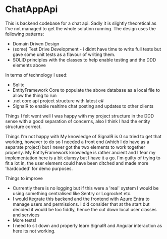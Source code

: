 # ChatAppApi

This is backend codebase for a chat api. Sadly it is slightly theoretical as I've not managed to get the whole solution running. The design uses the following patterns:
* Domain Driven Design
* (some) Test Drive Development - i didnt have time to write full tests but gave some unit tests as a flavour of writing them.
* SOLID principles with the classes to help enable testing and the DDD elements above

In terms of technology I used:
* Sqlite
* EntityFramework Core to populate the above database as a local file to allow the thing to run
* .net core api project structure with latest c#
* SignalR to enable realtime chat posting and updates to other clients

Things I felt went well
I was happy with my project structure in the DDD sense with a good separation of concerns, also I think I had the entity structure correct. 

Things I'm not happy with
My knowledge of SignalR is 0 so tried to get that working, however to do so I needed a front end (which I do have as a separate project) but I never got the two elements to work together properly.
My EntityFramework knowledge is rather ancient and I fear my implementation here is a bit clumsy but I have it a go. 
I'm guilty of trying to fit a lot in, the user element could have been ditched and made more 'hardcoded' for demo purposes.

Things to improve
* Currently there is no logging but if this were a 'real' system I would be using something centralised like Sentry or Logrocket etc.
* I would itegrate this backend and the frontend with Azure Entra to manage users and permissions. I did consider that at the start but decided it would be too fiddly, hence the cut down local user classes and services
* More tests!
* I need to sit down and properly learn SignalR and Angular interaction as here its not working. 
